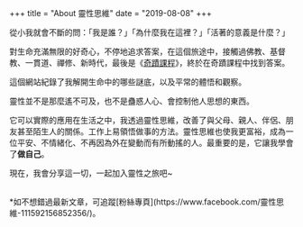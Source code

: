 +++
title = "About 靈性思維"
date = "2019-08-08"
+++

從小我就會不斷的問：「我是誰？」「為什麼我在這裡？」「活著的意義是什麼？」

對生命充滿無限的好奇心，不停地追求答案，在這個旅途中，接觸過佛教、基督教、一貫道、禪修、新時代，最後是《[奇蹟課程](https://www.acimtaiwan.info/)》，終於在奇蹟課程中找到答案。

這個網站紀錄了我解開生命中的哪些謎底，以及平常的體悟和觀察。

靈性並不是那麼遙不可及，也不是蠱惑人心、會控制他人思想的東西。

它可以實際的應用在生活之中，我透過靈性思維，改善了與父母、親人、伴侶、朋友甚至陌生人的關係。工作上易領悟做事的方法。靈性思維也使我更富裕，成為一位平安、不情緒化、不再因為外在變動而有所動搖的人。最重要的是，它讓我學會了**做自己**。

現在，我會分享這一切，一起加入靈性之旅吧~

</br>
*如不想錯過最新文章，可追蹤[粉絲專頁](https://www.facebook.com/靈性思維-111592156852356/)。